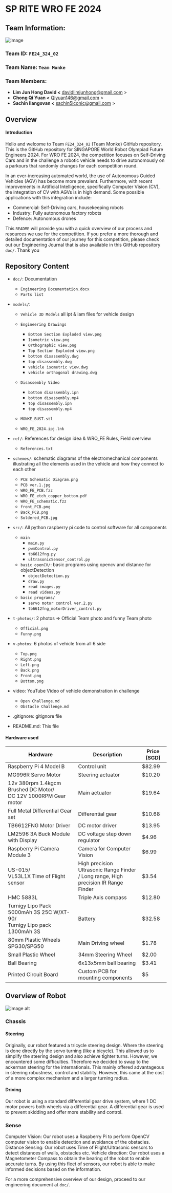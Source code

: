 # SP RITE WRO FE 2024

## Team Information:
![image](https://github.com/user-attachments/assets/395f8e3e-d5fa-4c2a-b530-951f97a5dc62)

### Team ID:			`FE24_324_02`


### Team Name: 		`Team Monke` 


### Team Members:

- **Lim Jun Hong David <** [davidlimjunhong@gmail.com](mailto:davidlimjunhong@gmail.com) >
- **Chong Qi Yuan <** [Qiyuan146@gmail.com](mailto:Qiyuan146@gmail.com) >
- **Sachin Ilangovan <** [sachin5iconic@gmail.com](mailto:sachin5iconic@gmail.com) >

## Overview
#### Introduction	
Hello and welcome to Team `FE24_324_02` (Team Monke) GitHub repository. This is the GitHub repository for SINGAPORE World Robot Olympiad Future Engineers 2024. For WRO FE 2024, the competition focuses on Self-Driving Cars and in the challenge a robotic vehicle needs to drive autonomously on a parkours that randomly changes for each competition round.

In an ever-increasing automated world, the use of Autonomous Guided Vehicles (AGV) has become more prevalent. Furthermore, with recent improvements in Artificial Intelligence, specifically Computer Vision (CV), the integration of CV with AGVs is in high demand. Some possible applications with this integration include: 
-	Commercial: Self-Driving cars, housekeeping robots
-	Industry: Fully autonomous factory robots
-	Defence: Autonomous drones

This `README` will provide you with a quick overview of our process and resources we use for the competition. If you prefer a more thorough and detailed documentation of our journey for this competition, please check out our Engineering Journal that is also available in this GitHub repository `doc/`. Thank you


## Repository Content

- `doc/`:  Documentation
  - `Engineering Documentation.docx`
  - `Parts list`

- `models/`:
  - `Vehicle 3D Models` all ipt & iam files for vehicle design
    
  - `Engineering Drawings`
    - `Bottom Section Exploded view.png`
    - `Isometric view.png`
    - `Orthographic view.png`
    - `Top Section Exploded view.png`
    - `bottom disassembly.dwg`
    - `top disassembly.dwg`
    - `vehicle isometric view.dwg`
    - `vehicle orthogonal drawing.dwg`

  - `Disassembly Video`
    - `bottom disassembly.ipn`
    - `bottom disassembly.mp4`
    - `top disassembly.ipn`
    - `top disassembly.mp4`
  - `MONKE_BUST.stl`
  - `WRO_FE_2024.ipj.lnk`

- `ref/`: References for design idea & WRO_FE Rules, Field overview
  - `References.txt`

- `schemes/`: schematic diagrams of the electromechanical components illustrating all the elements used in the vehicle and how they connect to each other
  - `PCB Schematic Diagram.png`
  - `PCB ver.1.jpg`
  - `WRO_FE_PCB.fzz`
  - `WRO_FE_etch_copper_bottom.pdf`
  - `WRO_FE_schematic.fzz`
  - `front_PCB.png`
  - `Back_PCB.png`
  - `Soldered_PCB.jpg`

- `src/`: All python raspberry pi code to control software for all components
  - `main`
    - `main.py`
    - `pwmControl.py`
    - `tb6612fng.py`
    - `ultrasonicSensor_control.py`
  - `basic openCV/`:  basic programs using opencv and distance for objectDetection
    - `objectDetection.py`
    - `draw.py`
    - `read images.py`
    - `read videos.py`
  - `basic programs/`
    - `servo motor control ver.2.py`
    - `tb6612fng_motorDriver_control.py`

- `t-photos/`: 2 photos => Official Team photo and funny Team photo
  - `Official.png`
  - `Funny.png`

- `v-photos`: 6 photos of vehicle from all 6 side
  - `Top.png`
  - `Right.png`
  - `Left.png`
  - `Back.png`
  - `Front.png`
  - `Bottom.png`

- video: YouTube Video of vehicle demonstration in challenge
  - `Open Challenge.md`
  - `Obstacle Challenge.md`

- .gitignore: gitignore file
- README.md: This file

#### Hardware used
| Hardware              | Description       | Price (SGD)|
|-----------------------|-------------------|-------------|
| Raspberry Pi 4 Model B | Control unit      | $82.99 |
| MG996R Servo Motor    | Steering actuator | $10.20 |
| 12v 380rpm 1.4kgcm Brushed DC Motor/ <br> DC 12V 1000RPM Gear motor | Main actuator | $19.64 |
| Full Metal Differential Gear set| Differential gear | $10.68|
| TB6612FNG Motor Driver | DC motor driver | $13.95 |
| LM2596 3A Buck Module with Display | DC voltage step down regulator | $4.96 |
| Raspberry Pi Camera Module 3 | Camera for Computer Vision | $6.99|
| US-015/ <br> VL53L1X Time of Flight sensor| High precision Ultrasonic Range Finder <br> / Long range, High precision IR Range Finder| $3.54 |
| HMC 5883L | Triple Axis compass | $12.80 |
| Turnigy Lipo Pack 5000mAh 3S 25C W/XT-90/ <br> Turnigy Lipo pack 1300mAh 3S | Battery | $32.58 |
| 80mm Plastic Wheels SPG30/SPG50 | Main Driving wheel | $1.78 |
| Small Plastic Wheel | 34mm Steering Wheel | $2.00 |
| Ball Bearing | 6x13x5mm ball bearing | $3.41 |
| Printed Circuit Board | Custom PCB for mounting components | $5 |

## Overview of Robot
![image alt](https://github.com/David205k/SPRITE_WRO_FE_2024_Team_Monke/blob/main/v-photos/overview3.jpg?raw=true)
### Chassis
#### Steering
Originally, our robot featured a tricycle steering design. Where the steering is done directly by the servo turning (like a bicycle). This allowed us to simplify the steering design and also achieve tighter turns. 
However, we encountered some difficulties. Therefore we decided to swap to the ackerman steering for the internationals. 
This mainly offered advantageous in steering robustness, control and stability. However, this came at the cost of a more complex mechanism and a larger turning radius. 
#### Driving
Our robot is using a standard differential gear drive system, where 1 DC motor powers both wheels via a differential gear. A differential gear is used to prevent skidding and offer more stability and control. 

### Sense
Computer Vision: Our robot uses a Raspberry Pi to perform OpenCV computer vision to enable detection and avoidance of the obstacles. 
Distance Sensing: Our robot uses Time of Flight/Ultrasonic sensors to detect distances of walls, obstacles etc.
Vehicle direction: Our robot uses a Magnetometer Compass to obtain the bearing of the robot to enable accurate turns. 
By using this fleet of sensors, our robot is able to make informed decisions based on the information. 

For a more comprehensive overview of our design, proceed to our engineering document at `doc/`. 

